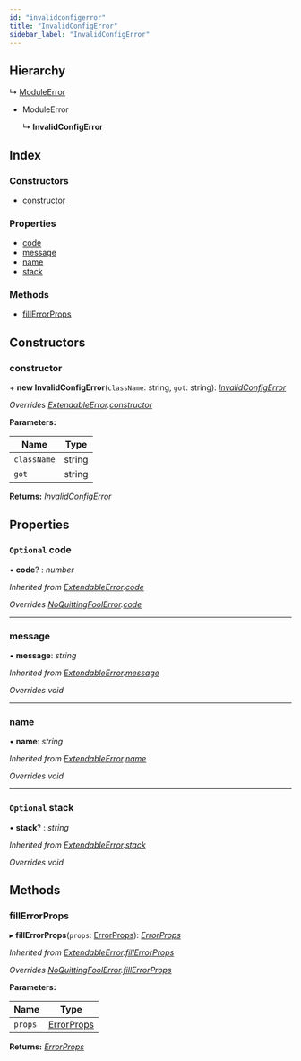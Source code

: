 ```yaml
---
id: "invalidconfigerror"
title: "InvalidConfigError"
sidebar_label: "InvalidConfigError"
---
```


## Hierarchy

  ↳ [ModuleError](moduleerror.md)

* ModuleError

  ↳ **InvalidConfigError**

## Index

### Constructors

* [constructor](invalidconfigerror.md#constructor)

### Properties

* [code](invalidconfigerror.md#optional-code)
* [message](invalidconfigerror.md#message)
* [name](invalidconfigerror.md#name)
* [stack](invalidconfigerror.md#optional-stack)

### Methods

* [fillErrorProps](invalidconfigerror.md#fillerrorprops)

## Constructors

###  constructor

\+ **new InvalidConfigError**(`className`: string, `got`: string): *[InvalidConfigError](invalidconfigerror.md)*

*Overrides [ExtendableError](extendableerror.md).[constructor](extendableerror.md#constructor)*

**Parameters:**

Name | Type |
------ | ------ |
`className` | string |
`got` | string |

**Returns:** *[InvalidConfigError](invalidconfigerror.md)*

## Properties

### `Optional` code

• **code**? : *number*

*Inherited from [ExtendableError](extendableerror.md).[code](extendableerror.md#optional-code)*

*Overrides [NoQuittingFoolError](noquittingfoolerror.md).[code](noquittingfoolerror.md#optional-code)*

___

###  message

• **message**: *string*

*Inherited from [ExtendableError](extendableerror.md).[message](extendableerror.md#message)*

*Overrides void*

___

###  name

• **name**: *string*

*Inherited from [ExtendableError](extendableerror.md).[name](extendableerror.md#name)*

*Overrides void*

___

### `Optional` stack

• **stack**? : *string*

*Inherited from [ExtendableError](extendableerror.md).[stack](extendableerror.md#optional-stack)*

*Overrides void*

## Methods

###  fillErrorProps

▸ **fillErrorProps**(`props`: [ErrorProps](../modules/types.md#errorprops)): *[ErrorProps](../modules/types.md#errorprops)*

*Inherited from [ExtendableError](extendableerror.md).[fillErrorProps](extendableerror.md#fillerrorprops)*

*Overrides [NoQuittingFoolError](noquittingfoolerror.md).[fillErrorProps](noquittingfoolerror.md#fillerrorprops)*

**Parameters:**

Name | Type |
------ | ------ |
`props` | [ErrorProps](../modules/types.md#errorprops) |

**Returns:** *[ErrorProps](../modules/types.md#errorprops)*

